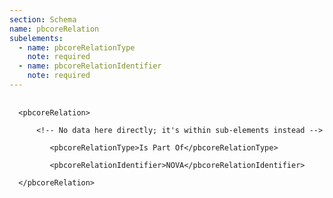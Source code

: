 ```yaml
---
section: Schema
name: pbcoreRelation
subelements:
  - name: pbcoreRelationType
    note: required
  - name: pbcoreRelationIdentifier
    note: required
---
```

<pre>
  <code>
  &lt;pbcoreRelation&gt;<br>
      &lt;!-- No data here directly; it's within sub-elements instead --&gt;<br>
         &lt;pbcoreRelationType&gt;Is Part Of&lt;/pbcoreRelationType&gt;<br>
         &lt;pbcoreRelationIdentifier&gt;NOVA&lt;/pbcoreRelationIdentifier&gt;<br>
  &lt;/pbcoreRelation&gt;
  </code>
</pre>
